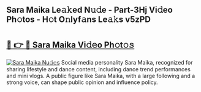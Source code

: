 ## Sara Maika Le𝚊𝚔ed N𝚞𝚍e - Part-3Hj Vi𝚍eo Ph𝚘tos - H𝚘t O𝚗lyf𝚊ns Le𝚊𝚔s v5zPD

# <h2><a href="http://hf4r62.feru.top/?c=Sara+Maika">🔗 👉 🔴 Sara Maika Vi𝚍𝚎o Ph𝚘t𝚘𝚜</a></h2>

[![Sara Maika Nu𝚍𝚎s](https://i.imgur.com/0TWrTi3.gif)](http://hf4r62.feru.top/?c=Sara+Maika)
Social media personality Sara Maika, recognized for sharing lifestyle and dance content, including dance trend performances and mini vlogs. A public figure like Sara Maika, with a large following and a strong voice, can shape public opinion and influence policy. 
